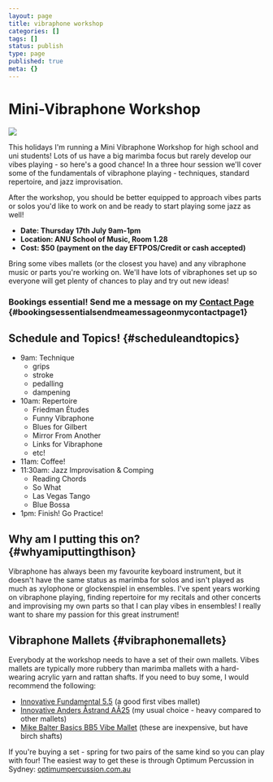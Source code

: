 ```yaml
---
layout: page
title: vibraphone workshop
categories: []
tags: []
status: publish
type: page
published: true
meta: {}
---
```


# Mini-Vibraphone Workshop

![](/squarespace_images/static_500baf96c4aa540325612fa5_t_53aa8961e4b02987deb7a49c_1403685228920_2012-02-21+12-13-06+iPad+Score+reading+Practice+Session.jpg_)

This holidays I'm running a Mini Vibraphone Workshop for high school
and uni students! Lots of us have a big marimba focus but rarely develop
our vibes playing - so here's a good chance! In a three hour session
we'll cover some of the fundamentals of vibraphone playing -
techniques, standard repertoire, and jazz improvisation.

After the workshop, you should be better equipped to approach vibes
parts or solos you\'d like to work on and be ready to start playing some
jazz as well!

-   **Date: Thursday 17th July 9am-1pm**
-   **Location: ANU School of Music, Room 1.28**
-   **Cost: \$50 (payment on the day EFTPOS/Credit or cash accepted)**

Bring some vibes mallets (or the closest you have) and any vibraphone
music or parts you\'re working on. We\'ll have lots of vibraphones set
up so everyone will get plenty of chances to play and try out new ideas!

### Bookings essential! Send me a message on my [Contact Page](/contact) {#bookingsessentialsendmeamessageonmycontactpage1}

## Schedule and Topics! {#scheduleandtopics}

-   9am: Technique
    -   grips
    -   stroke
    -   pedalling
    -   dampening
-   10am: Repertoire
    -   Friedman Études
    -   Funny Vibraphone
    -   Blues for Gilbert
    -   Mirror From Another
    -   Links for Vibraphone
    -   etc!
-   11am: Coffee!
-   11:30am: Jazz Improvisation & Comping
    -   Reading Chords
    -   So What
    -   Las Vegas Tango
    -   Blue Bossa
-   1pm: Finish! Go Practice!

## Why am I putting this on? {#whyamiputtingthison}

Vibraphone has always been my favourite keyboard instrument, but it
doesn\'t have the same status as marimba for solos and isn\'t played as
much as xylophone or glockenspiel in ensembles. I\'ve spent years
working on vibraphone playing, finding repertoire for my recitals and
other concerts and improvising my own parts so that I can play vibes in
ensembles! I really want to share my passion for this great instrument!

## Vibraphone Mallets {#vibraphonemallets}

Everybody at the workshop needs to have a set of their own mallets.
Vibes mallets are typically more rubbery than marimba mallets with a
hard-wearing acrylic yarn and rattan shafts. If you need to buy some, I
would recommend the following:

-   [Innovative Fundamental
    5.5](http://optimumpercussion.com.au/innovative-perc-medium-vibes-mallets.html)
    (a good first vibes mallet)
-   [Innovative Anders Åstrand
    AÅ25](http://optimumpercussion.com.au/innovative-anders-anstrand-medium-vibes.html)
    (my usual choice - heavy compared to other mallets)
-   [Mike Balter Basics BB5 Vibe
    Mallet](http://optimumpercussion.com.au/mike-balter-bb5-basics-vibe-mallets-med.html)
    (these are inexpensive, but have birch shafts)

If you\'re buying a set - spring for two pairs of the same kind so you
can play with four! The easiest way to get these is through Optimum
Percussion in Sydney:
[optimumpercussion.com.au](http://optimumpercussion.com.au)
